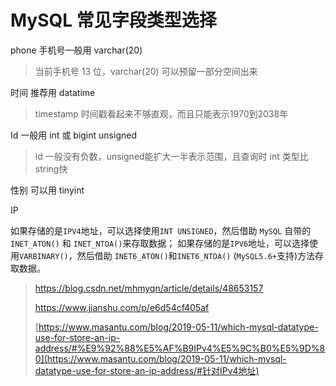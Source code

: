 # MySQL 常见字段类型选择

phone 手机号一般用 varchar(20)

> 当前手机号 13 位，varchar(20) 可以预留一部分空间出来

时间 推荐用 datatime

> timestamp 时间戳看起来不够直观，而且只能表示1970到2038年

Id 一般用 int 或 bigint unsigned

> id 一般没有负数，unsigned能扩大一半表示范围，且查询时 int 类型比string快

性别 可以用 tinyint

IP

如果存储的是`IPV4`地址，可以选择使用`INT UNSIGNED`，然后借助 `MySQL` 自带的 `INET_ATON()` 和 `INET_NTOA()`来存取数据；
如果存储的是`IPV6`地址，可以选择使用`VARBINARY()`，然后借助 `INET6_ATON()`和`INET6_NTOA()` (`MySQL5.6+`支持)方法存取数据。

> https://blog.csdn.net/mhmyqn/article/details/48653157
>
> https://www.jianshu.com/p/e6d54cf405af
>
> [https://www.masantu.com/blog/2019-05-11/which-mysql-datatype-use-for-store-an-ip-address/#%E9%92%88%E5%AF%B9IPv4%E5%9C%B0%E5%9D%80](https://www.masantu.com/blog/2019-05-11/which-mysql-datatype-use-for-store-an-ip-address/#针对IPv4地址)